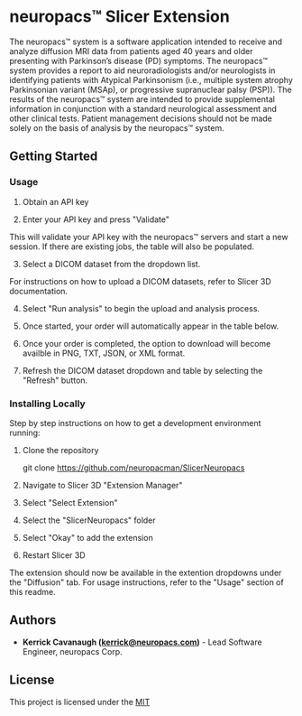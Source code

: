 # neuropacs™ Slicer Extension

The neuropacs™ system is a software application intended to receive and analyze
diffusion MRI data from patients aged 40 years and older presenting with Parkinson’s
disease (PD) symptoms. The neuropacs™ system provides a report to aid
neuroradiologists and/or neurologists in identifying patients with Atypical Parkinsonism
(i.e., multiple system atrophy Parkinsonian variant (MSAp), or progressive supranuclear
palsy (PSP)). The results of the neuropacs™ system are intended to provide
supplemental information in conjunction with a standard neurological assessment and
other clinical tests. Patient management decisions should not be made solely on the basis
of analysis by the neuropacs™ system.

<!-- ## Getting Started

These instructions will give you a copy of the project up and running on
your local machine for development and testing purposes. See deployment
for notes on deploying the project on a live system. -->

<!-- ### Prerequisites

Requirements for the software and other tools to build, test and push

- [Example 1](https://www.example.com)
- [Example 2](https://www.example.com) -->

## Getting Started

### Usage

1. Obtain an API key

2. Enter your API key and press "Validate"

This will validate your API key with the neuropacs™ servers and start a new session. If there are existing jobs, the table will also be populated.

3. Select a DICOM dataset from the dropdown list.

For instructions on how to upload a DICOM datasets, refer to Slicer 3D documentation.

4. Select "Run analysis" to begin the upload and analysis process.

5. Once started, your order will automatically appear in the table below.

6. Once your order is completed, the option to download will become availble in PNG, TXT, JSON, or XML format.

7. Refresh the DICOM dataset dropdown and table by selecting the "Refresh" button.

### Installing Locally

Step by step instructions on how to get a development environment running:

1. Clone the repository

   git clone https://github.com/neuropacman/SlicerNeuropacs

2. Navigate to Slicer 3D "Extension Manager"

3. Select "Select Extension"

4. Select the "SlicerNeuropacs" folder

5. Select "Okay" to add the extension

6. Restart Slicer 3D

The extension should now be available in the extention dropdowns under the "Diffusion" tab.
For usage instructions, refer to the "Usage" section of this readme.

## Authors

- **Kerrick Cavanaugh (kerrick@neuropacs.com)** - Lead Software Engineer, neuropacs Corp.

## License

This project is licensed under the [MIT](LICENSE.md)

